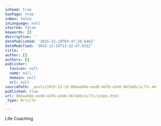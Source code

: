 ```yaml
---
inFeed: true
hasPage: true
inNav: false
inLanguage: null
starred: false
keywords: []
description: ''
datePublished: '2015-12-19T03:47:20.646Z'
dateModified: '2015-12-14T13:32:47.931Z'
title: ''
author: []
authors: []
publisher:
  favicon: null
  name: null
  domain: null
  url: null
sourcePath: _posts/2015-12-19-060ae68e-eed0-4d76-a3e6-667a6bc1c77c.md
published: true
url: 060ae68e-eed0-4d76-a3e6-667a6bc1c77c/index.html
_type: Article

---
```

Life Coaching